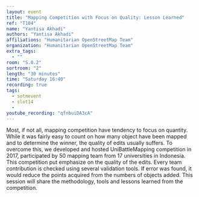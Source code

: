 ```yaml
---
layout: event
title: "Mapping Competition with Focus on Quality: Lesson Learned"
ref: "T104"
name: "Yantisa Akhadi"
authors: "Yantisa Akhadi"
affiliations: "Humanitarian OpenStreetMap Team"
organization: "Humanitarian OpenStreetMap Team"
extra_tags:
  - ""
room: "S.0.2"
sortroom: "2"
length: "30 minutes"
time: "Saturday 16:40"
recording: true
tags:
  - sotmevent
  - slot14
  - 
youtube_recording: "qfnbuiDA3cA"
---
```

Most, if not all, mapping competition have tendency to focus on quantity. While it was fairly easy to count on how many object have been mapped and to determine the winner, the quality of edits usually suffers. To overcome this, we developed and hosted UniBattleMapping competition in 2017, participated by 50 mapping team from 17 universities in Indonesia. This competition put emphasize on the quality of the edits. Every team contribution is checked using several validation tools. If error was found, it would reduce the points acquired from the numbers of objects added. This session will share the methodology, tools and lessons learned from the competition.  